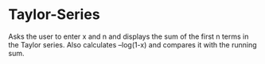 # Taylor-Series
Asks the user to enter x and n and displays the sum of the first n terms in the Taylor series. Also calculates –log(1-x) and compares it with the running sum.
